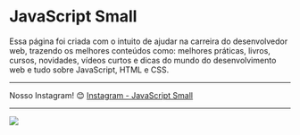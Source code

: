 # JavaScript Small
Essa página foi criada com o intuito de ajudar na carreira do desenvolvedor web, trazendo os melhores conteúdos como: melhores práticas, livros, cursos, novidades, vídeos curtos e dicas do mundo do desenvolvimento web e tudo sobre JavaScript, HTML e CSS.

---

Nosso Instagram! 😊
[Instagram - JavaScript Small](https://www.instagram.com/javascriptsmall/)

---


<a target="_blank"  href="https://www.amazon.com.br/gp/product/8576082675/ref=as_li_tl?ie=UTF8&camp=1789&creative=9325&creativeASIN=8576082675&linkCode=as2&tag=javascriptsma-20&linkId=6c10af555fefe0b0417bdafbf3ebc7ff"><img border="0" src="//ws-na.amazon-adsystem.com/widgets/q?_encoding=UTF8&MarketPlace=BR&ASIN=8576082675&ServiceVersion=20070822&ID=AsinImage&WS=1&Format=_SL160_&tag=javascriptsma-20" ></a>